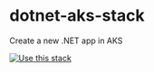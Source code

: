 # dotnet-aks-stack

Create a new .NET app in AKS 

[![Use this stack](https://github.com/stack-instance/badge.svg)](https://github.com/stack-instance?stack_template_owner=playstructure&stack_template_repo=dotnet-aks-stack)
                
